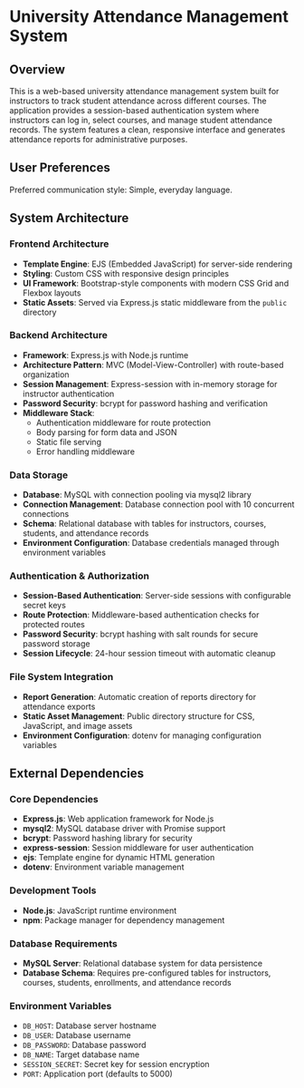 # University Attendance Management System

## Overview

This is a web-based university attendance management system built for instructors to track student attendance across different courses. The application provides a session-based authentication system where instructors can log in, select courses, and manage student attendance records. The system features a clean, responsive interface and generates attendance reports for administrative purposes.

## User Preferences

Preferred communication style: Simple, everyday language.

## System Architecture

### Frontend Architecture
- **Template Engine**: EJS (Embedded JavaScript) for server-side rendering
- **Styling**: Custom CSS with responsive design principles
- **UI Framework**: Bootstrap-style components with modern CSS Grid and Flexbox layouts
- **Static Assets**: Served via Express.js static middleware from the `public` directory

### Backend Architecture
- **Framework**: Express.js with Node.js runtime
- **Architecture Pattern**: MVC (Model-View-Controller) with route-based organization
- **Session Management**: Express-session with in-memory storage for instructor authentication
- **Password Security**: bcrypt for password hashing and verification
- **Middleware Stack**: 
  - Authentication middleware for route protection
  - Body parsing for form data and JSON
  - Static file serving
  - Error handling middleware

### Data Storage
- **Database**: MySQL with connection pooling via mysql2 library
- **Connection Management**: Database connection pool with 10 concurrent connections
- **Schema**: Relational database with tables for instructors, courses, students, and attendance records
- **Environment Configuration**: Database credentials managed through environment variables

### Authentication & Authorization
- **Session-Based Authentication**: Server-side sessions with configurable secret keys
- **Route Protection**: Middleware-based authentication checks for protected routes
- **Password Security**: bcrypt hashing with salt rounds for secure password storage
- **Session Lifecycle**: 24-hour session timeout with automatic cleanup

### File System Integration
- **Report Generation**: Automatic creation of reports directory for attendance exports
- **Static Asset Management**: Public directory structure for CSS, JavaScript, and image assets
- **Environment Configuration**: dotenv for managing configuration variables

## External Dependencies

### Core Dependencies
- **Express.js**: Web application framework for Node.js
- **mysql2**: MySQL database driver with Promise support
- **bcrypt**: Password hashing library for security
- **express-session**: Session middleware for user authentication
- **ejs**: Template engine for dynamic HTML generation
- **dotenv**: Environment variable management

### Development Tools
- **Node.js**: JavaScript runtime environment
- **npm**: Package manager for dependency management

### Database Requirements
- **MySQL Server**: Relational database system for data persistence
- **Database Schema**: Requires pre-configured tables for instructors, courses, students, enrollments, and attendance records

### Environment Variables
- `DB_HOST`: Database server hostname
- `DB_USER`: Database username
- `DB_PASSWORD`: Database password
- `DB_NAME`: Target database name
- `SESSION_SECRET`: Secret key for session encryption
- `PORT`: Application port (defaults to 5000)